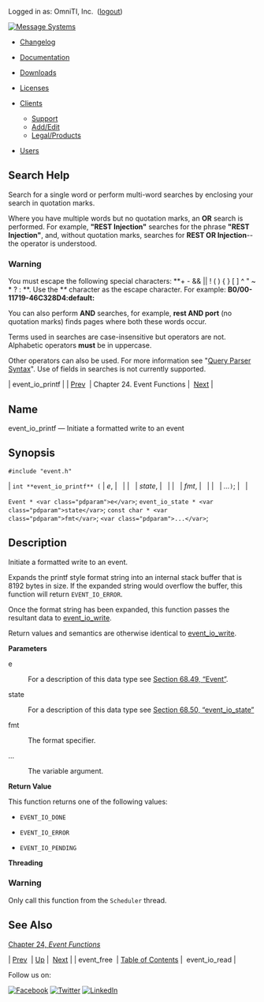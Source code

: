 Logged in as: OmniTI, Inc.  ([logout](https://support.messagesystems.com/logout.php))

[![Message Systems](https://support.messagesystems.com/images/ms-white205.png)](https://support.messagesystems.com/start.php) 

*   [Changelog](https://support.messagesystems.com/start.php?show=changelog)
*   [Documentation](https://support.messagesystems.com/docs/)
*   [Downloads](https://support.messagesystems.com/start.php)

*   [Licenses](https://support.messagesystems.com/license_summary.php)
*   <a href="">Clients</a>
    *   [Support](https://support.messagesystems.com/cs.php)
    *   [Add/Edit](https://support.messagesystems.com/edit_client.php)
    *   [Legal/Products](https://support.messagesystems.com/edit_products.php)
*   [Users](https://support.messagesystems.com/edit_customer.php)

## Search Help

Search for a single word or perform multi-word searches by enclosing your search in quotation marks.

Where you have multiple words but no quotation marks, an **OR** search is performed. For example, **"REST Injection"** searches for the phrase **"REST Injection"**, and, without quotation marks, searches for **REST OR Injection**--the operator is understood.

### Warning

You must escape the following special characters: **+ - && || ! ( ) { } [ ] ^ " ~ * ? : \**. Use the **\** character as the escape character. For example: **B0/00-11719-46C328D4\:default\:**

You can also perform **AND** searches, for example, **rest AND port** (no quotation marks) finds pages where both these words occur.

Terms used in searches are case-insensitive but operators are not. Alphabetic operators **must** be in uppercase.

Other operators can also be used. For more information see "[Query Parser Syntax](https://lucene.apache.org/core/old_versioned_docs/versions/3_0_0/queryparsersyntax.html)". Use of fields in searches is not currently supported.

| event_io_printf |
| [Prev](apis.event_free.php)  | Chapter 24. Event Functions |  [Next](apis.event_io_read.php) |

<a name="apis.event_io_printf"></a>
## Name

event_io_printf — Initiate a formatted write to an event

## Synopsis

`#include "event.h"`

| `int **event_io_printf** (` | <var class="pdparam">e</var>, |   |
|   | <var class="pdparam">state</var>, |   |
|   | <var class="pdparam">fmt</var>, |   |
|   | <var class="pdparam">...</var>`)`; |   |

`Event * <var class="pdparam">e</var>`;
`event_io_state * <var class="pdparam">state</var>`;
`const char * <var class="pdparam">fmt</var>`;
`<var class="pdparam">...</var>`;<a name="idp24102896"></a>
## Description

Initiate a formatted write to an event.

Expands the printf style format string into an internal stack buffer that is 8192 bytes in size. If the expanded string would overflow the buffer, this function will return `EVENT_IO_ERROR`.

Once the format string has been expanded, this function passes the resultant data to [event_io_write](apis.event_io_write.php "event_io_write").

Return values and semantics are otherwise identical to [event_io_write](apis.event_io_write.php "event_io_write").

**Parameters**

<dl class="variablelist">

<dt>e</dt>

<dd>

For a description of this data type see [Section 68.49, “Event”](structs.event.php "68.49. Event").

</dd>

<dt>state</dt>

<dd>

For a description of this data type see [Section 68.50, “event_io_state”](structs.event_io_state.php "68.50. event_io_state")

</dd>

<dt>fmt</dt>

<dd>

The format specifier.

</dd>

<dt>...</dt>

<dd>

The variable argument.

</dd>

</dl>

**Return Value**

This function returns one of the following values:

*   `EVENT_IO_DONE`

*   `EVENT_IO_ERROR`

*   `EVENT_IO_PENDING`

**Threading**
### Warning

Only call this function from the `Scheduler` thread.

<a name="idp24124416"></a>
## See Also

[Chapter 24, *Event Functions*](event.php "Chapter 24. Event Functions") 

| [Prev](apis.event_free.php)  | [Up](event.php) |  [Next](apis.event_io_read.php) |
| event_free  | [Table of Contents](index.php) |  event_io_read |

Follow us on:

[![Facebook](https://support.messagesystems.com/images/icon-facebook.png)](http://www.facebook.com/messagesystems) [![Twitter](https://support.messagesystems.com/images/icon-twitter.png)](http://twitter.com/#!/MessageSystems) [![LinkedIn](https://support.messagesystems.com/images/icon-linkedin.png)](http://www.linkedin.com/company/message-systems)